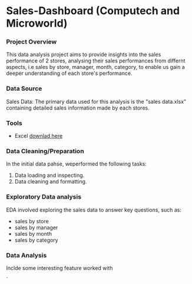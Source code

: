 # Sales-Dashboard (Computech and Microworld)

### Project Overview

This data analysis project aims to provide insights into the sales performance of 2 stores, analysing their sales performances from differnt aspects, i.e sales by store, manager, month, category, to enable us gain a deeper understanding of each store's performance.

### Data Source

Sales Data: The primary data used for this analysis is the "sales data.xlsx" containing detailed sales information made by each stores.

### Tools 

- Excel [downlad here](https://microsoft.com)

### Data Cleaning/Preparation

In the initial data pahse, weperformed the following tasks:
1. Data loading and inspecting.
2. Data cleaning and formatting.

### Exploratory Data analysis

EDA involved exploring the sales data to answer key questions, such as:

- sales by store
- sales by manager
- sales by month
- sales by category

### Data Analysis
Inclde some interesting feature worked with 

`

